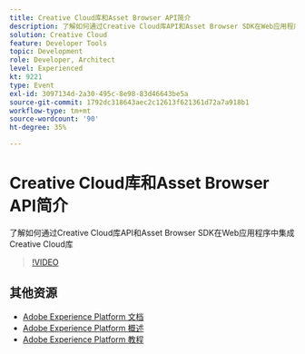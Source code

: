 ```yaml
---
title: Creative Cloud库和Asset Browser API简介
description: 了解如何通过Creative Cloud库API和Asset Browser SDK在Web应用程序中集成Creative Cloud库
solution: Creative Cloud
feature: Developer Tools
topic: Development
role: Developer, Architect
level: Experienced
kt: 9221
type: Event
exl-id: 3097134d-2a30-495c-8e98-83d46643be5a
source-git-commit: 1792dc318643aec2c12613f621361d72a7a918b1
workflow-type: tm+mt
source-wordcount: '90'
ht-degree: 35%

---
```


# Creative Cloud库和Asset Browser API简介

了解如何通过Creative Cloud库API和Asset Browser SDK在Web应用程序中集成Creative Cloud库

>[!VIDEO](https://video.tv.adobe.com/v/337592/?quality=12&learn=on&hidetitle=true)

## 其他资源

- [Adobe Experience Platform 文档](https://experienceleague.adobe.com/docs/experience-platform.html)
- [Adobe Experience Platform 概述](https://experienceleague.adobe.com/docs/experience-platform/landing/home.html?lang=zh-Hans)
- [Adobe Experience Platform 教程](https://experienceleague.adobe.com/docs/platform-learn/tutorials/overview.html?lang=en)
